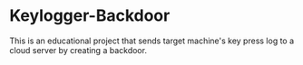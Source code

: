 # Keylogger-Backdoor
This is an educational project that sends target machine's key press log to a cloud server by creating a backdoor. 
